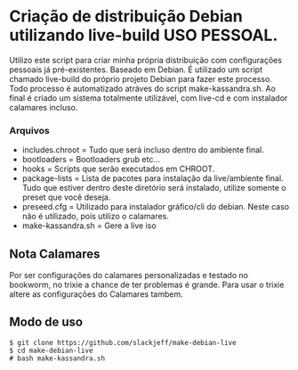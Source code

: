 # Criação de distribuição Debian utilizando live-build USO PESSOAL.
Utilizo este script para criar minha própria distribuição com configurações pessoais já pré-existentes. Baseado em Debian.
É utilizado um script chamado live-build do próprio projeto Debian para fazer este processo. Todo processo é automatizado atráves do script make-kassandra.sh. Ao final é criado um sistema
totalmente utilizável, com live-cd e com instalador calamares incluso.

### Arquivos
* includes.chroot = Tudo que será incluso dentro do ambiente final.
* bootloaders     = Bootloaders grub etc...
* hooks           = Scripts que serão executados em CHROOT.
* package-lists   = Lista de pacotes para instalação da live/ambiente final. Tudo que estiver dentro deste diretório será instalado, utilize somente o preset que você deseja.
* preseed.cfg     = Utilizado para instalador gráfico/cli do debian. Neste caso não é utilizado, pois utilizo o calamares.
* make-kassandra.sh = Gere a live iso

## Nota Calamares
Por ser configurações do calamares personalizadas e testado no bookworm, no trixie a chance de ter problemas é grande.
Para usar o trixie altere as configurações do Calamares tambem.

## Modo de uso
```
$ git clone https://github.com/slackjeff/make-debian-live
$ cd make-debian-live
# bash make-kassandra.sh
```
